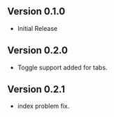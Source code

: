 ## Version 0.1.0
- Initial Release
## Version 0.2.0
- Toggle support added for tabs.
## Version 0.2.1
- index problem fix.